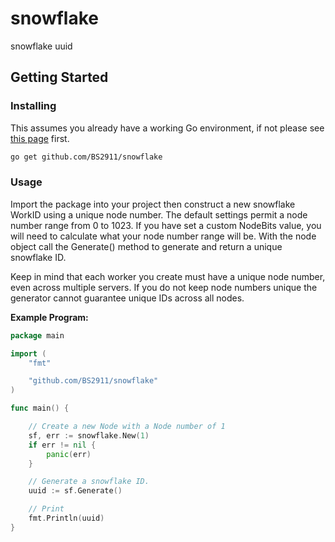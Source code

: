 # snowflake
snowflake uuid

## Getting Started

### Installing

This assumes you already have a working Go environment, if not please see
[this page](https://golang.org/doc/install) first.

```sh
go get github.com/BS2911/snowflake
```

### Usage

Import the package into your project then construct a new snowflake WorkID using a
unique node number. The default settings permit a node number range from 0 to 1023.
If you have set a custom NodeBits value, you will need to calculate what your
node number range will be. With the node object call the Generate() method to
generate and return a unique snowflake ID.

Keep in mind that each worker you create must have a unique node number, even
across multiple servers.  If you do not keep node numbers unique the generator
cannot guarantee unique IDs across all nodes.

**Example Program:**

```go
package main

import (
	"fmt"

	"github.com/BS2911/snowflake"
)

func main() {

    // Create a new Node with a Node number of 1
    sf, err := snowflake.New(1)
    if err != nil {
        panic(err)
    }

    // Generate a snowflake ID.
    uuid := sf.Generate()

    // Print
    fmt.Println(uuid)
}
```

